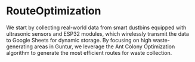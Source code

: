 # RouteOptimization
We start by collecting real-world data from smart dustbins equipped with ultrasonic sensors and ESP32 modules, which wirelessly transmit the data to Google Sheets for dynamic storage. By focusing on high waste-generating areas in Guntur, we leverage the Ant Colony Optimization algorithm to generate the most efficient routes for waste collection.
